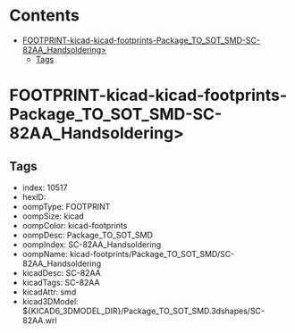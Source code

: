 



Contents
========

* [FOOTPRINT-kicad-kicad-footprints-Package_TO_SOT_SMD-SC-82AA_Handsoldering>](#footprint-kicad-kicad-footprints-package_to_sot_smd-sc-82aa_handsoldering)
	* [Tags](#tags)

# FOOTPRINT-kicad-kicad-footprints-Package_TO_SOT_SMD-SC-82AA_Handsoldering>

## Tags

- index: 10517
- hexID: 
- oompType: FOOTPRINT
- oompSize: kicad
- oompColor: kicad-footprints
- oompDesc: Package_TO_SOT_SMD
- oompIndex: SC-82AA_Handsoldering
- oompName: kicad-footprints/Package_TO_SOT_SMD/SC-82AA_Handsoldering
- kicadDesc: SC-82AA
- kicadTags: SC-82AA
- kicadAttr: smd
- kicad3DModel: ${KICAD6_3DMODEL_DIR}/Package_TO_SOT_SMD.3dshapes/SC-82AA.wrl
